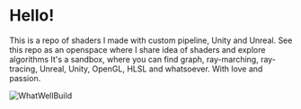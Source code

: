 # Hello!
This is a repo of shaders I made with custom pipeline, Unity and Unreal. See this repo as an openspace where I share idea of shaders and explore algorithms
It's a sandbox, where you can find graph, ray-marching, ray-tracing, Unreal, Unity, OpenGL, HLSL and whatsoever. With love and passion.


![WhatWellBuild](https://imgur.com/DNbkr4k)
